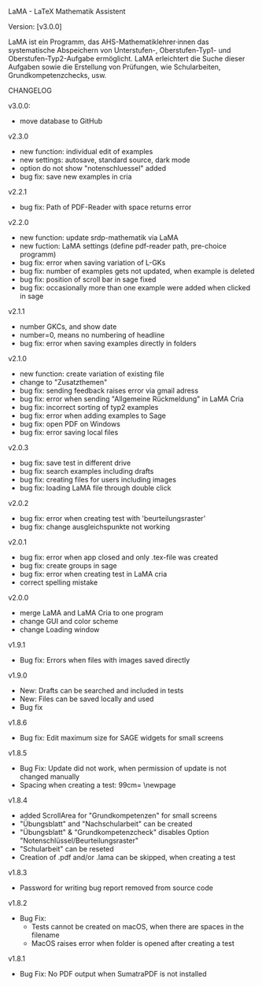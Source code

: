 LaMA - LaTeX Mathematik Assistent

Version: [v3.0.0]

LaMA ist ein Programm, das AHS-Mathematiklehrer·innen das systematische Abspeichern von Unterstufen-, Oberstufen-Typ1- und Oberstufen-Typ2-Aufgabe ermöglicht. LaMA erleichtert die Suche dieser Aufgaben sowie die Erstellung von Prüfungen, wie Schularbeiten, Grundkompetenzchecks, usw.  

CHANGELOG

v3.0.0:
- move database to GitHub

v2.3.0
 - new function: individual edit of examples
 - new settings: autosave, standard source, dark mode
 - option do not show "notenschluessel" added
 - bug fix: save new examples in cria 

v2.2.1
 - bug fix: Path of PDF-Reader with space returns error

v2.2.0
 - new function: update srdp-mathematik via LaMA
 - new fuction: LaMA settings (define pdf-reader path, pre-choice programm)  
 - bug fix: error when saving variation of L-GKs
 - bug fix: number of examples gets not updated, when example is deleted
 - bug fix: position of scroll bar in sage fixed 
 - bug fix: occasionally more than one example were added when clicked in sage


v2.1.1
 - number GKCs, and show date
 - number=0, means no numbering of headline
 - bug fix: error when saving examples directly in folders

v2.1.0
 - new function: create variation of existing file
 - change to "Zusatzthemen"
 - bug fix: sending feedback raises error via gmail adress
 - bug fix: error when sending "Allgemeine Rückmeldung" in LaMA Cria
 - bug fix: incorrect sorting of typ2 examples
 - bug fix: error when adding examples to Sage
 - bug fix: open PDF on Windows
 - bug fix: error saving local files  

v2.0.3
 - bug fix: save test in different drive
 - bug fix: search examples including drafts
 - bug fix: creating files for users including images
 - bug fix: loading LaMA file through double click

v2.0.2
 - bug fix: error when creating test with 'beurteilungsraster'
 - bug fix: change ausgleichspunkte not working

v2.0.1
 - bug fix: error when app closed and only .tex-file was created
 - bug fix: create groups in sage
 - bug fix: error when creating test in LaMA cria 
 - correct spelling mistake

v2.0.0
 - merge LaMA and LaMA Cria to one program
 - change GUI and color scheme
 - change Loading window

v1.9.1
 - Bug fix: Errors when files with images saved directly 

v1.9.0
  - New: Drafts can be searched and included in tests
  - New: Files can be saved locally and used
  - Bug fix

v1.8.6
  - Bug fix: Edit maximum size for SAGE widgets for small screens

v1.8.5
  - Bug Fix: Update did not work, when permission of update is not changed manually
  - Spacing when creating a test: 99cm= \newpage  


v1.8.4
  - added ScrollArea for "Grundkompetenzen" for small screens
  - "Übungsblatt" and "Nachschularbeit" can be created
  - "Übungsblatt" & "Grundkompetenzcheck" disables Option "Notenschlüssel/Beurteilungsraster"
  - "Schularbeit" can be reseted
  - Creation of .pdf and/or .lama can be skipped, when creating a test


v1.8.3
  - Password for writing bug report removed from source code

v1.8.2
- Bug Fix:
  - Tests cannot be created on macOS, when there are spaces in the filename
  - MacOS raises error when folder is opened after creating a test

v1.8.1
- Bug Fix: No PDF output when SumatraPDF is not installed


